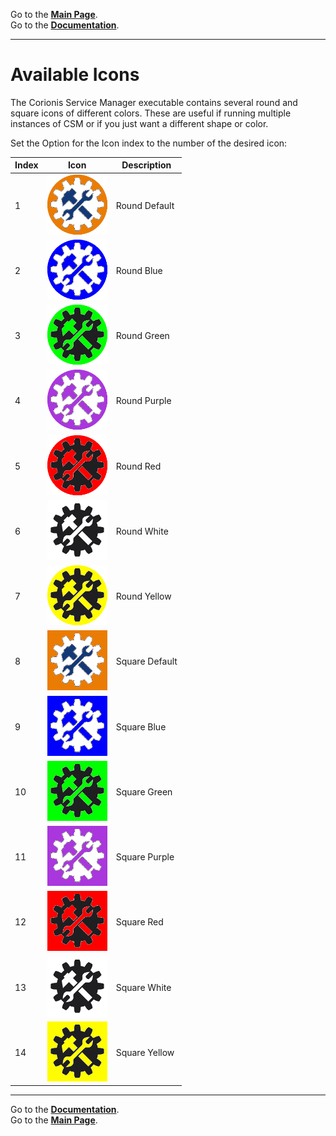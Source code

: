 Go to the [**Main Page**](index).<br/>
Go to the [**Documentation**](help).

---

# Available Icons
The Corionis Service Manager executable contains several round and square icons of
different colors. These are useful if running multiple instances of CSM or if you
just want a different shape or color.

Set the Option for the Icon index to the number of the desired icon:

Index | Icon | Description
----- | ---------- | ------------------------
1 | ![Round Bronco](res/manager-round.bronco.png "Round Bronco") | Round Default
2 | ![Round Blue](res/manager-round.blue.png "Round Blue") | Round Blue
3 | ![Round Green](res/manager-round.green.png "Round Green") | Round Green
4 | ![Round Purple](res/manager-round.purple.png "Round Purple") | Round Purple
5 | ![Round Red](res/manager-round.red.png "Round Red") | Round Red
6 | ![Round White](res/manager-round.white.png "Round White") | Round White
7 | ![Round Yellow](res/manager-round.yellow.png "Round Yellow") | Round Yellow
8 | ![Square Bronco](res/manager-square.bronco.png "Square Bronco") | Square Default
9 | ![Square Blue](res/manager-square.blue.png "Square Blue") | Square Blue
10 | ![Square Green](res/manager-square.green.png "Square Green") | Square Green
11 | ![Square Purple](res/manager-square.purple.png "Square Purple") | Square Purple
12 | ![Square Red](res/manager-square.red.png "Square Red") | Square Red
13 | ![Square White](res/manager-square.white.png "Square White") | Square White
14 | ![Square Yellow](res/manager-square.yellow.png "Square Yellow") | Square Yellow

---

Go to the [**Documentation**](help).<br/>
Go to the [**Main Page**](index).
